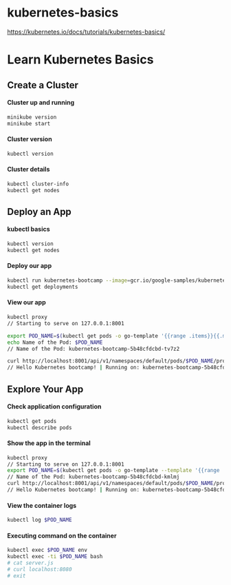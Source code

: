 # kubernetes-basics
https://kubernetes.io/docs/tutorials/kubernetes-basics/

# Learn Kubernetes Basics

## Create a Cluster

#### Cluster up and running
```sh
minikube version
minikube start
```

#### Cluster version
```sh
kubectl version
```

#### Cluster details
```sh
kubectl cluster-info
kubectl get nodes
```

## Deploy an App

#### kubectl basics
```sh
kubectl version
kubectl get nodes
```

#### Deploy our app
```sh
kubectl run kubernetes-bootcamp --image=gcr.io/google-samples/kubernetes-bootcamp:v1 --port=8080
kubectl get deployments
```

#### View our app
```sh
kubectl proxy 
// Starting to serve on 127.0.0.1:8001

export POD_NAME=$(kubectl get pods -o go-template '{{range .items}}{{.metadate.name}}{{"\n"}}{{end}}')
echo Name of the Pod: $POD_NAME
// Name of the Pod: kubernetes-bootcamp-5b48cfdcbd-tv7z2

curl http://localhost:8001/api/v1/namespaces/default/pods/$POD_NAME/proxy/
// Hello Kubernetes bootcamp! | Running on: kubernetes-bootcamp-5b48cfdcbd-tv7z2 | v=1
```

## Explore Your App
#### Check application configuration
```sh
kubectl get pods
kubectl describe pods
```

#### Show the app in the terminal
```sh
kubectl proxy
// Starting to serve on 127.0.0.1:8001
export POD_NAME=$(kubectl get pods -o go-template --template '{{range .items}}{{.metadata.name}}{{"\n"}}{{end}}')
// Name of the Pod: kubernetes-bootcamp-5b48cfdcbd-kmlmj
curl http://localhost:8001/api/v1/namespaces/default/pods/$POD_NAME/proxy/
// Hello Kubernetes bootcamp! | Running on: kubernetes-bootcamp-5b48cfdcbd-kmlmj | v=1
```

#### View the container logs
```sh
kubectl log $POD_NAME
```

#### Executing command on the container
```sh
kubectl exec $POD_NAME env
kubectl exec -ti $POD_NAME bash
# cat server.js
# curl localhost:8080
# exit
```

## 
####
```sh
```
